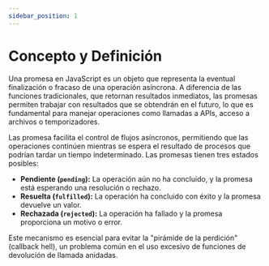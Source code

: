 ```yaml
---
sidebar_position: 1
---
```


# Concepto y Definición

Una promesa en JavaScript es un objeto que representa la eventual finalización o fracaso de una operación asíncrona. A diferencia de las funciones tradicionales, que retornan resultados inmediatos, las promesas permiten trabajar con resultados que se obtendrán en el futuro, lo que es fundamental para manejar operaciones como llamadas a APIs, acceso a archivos o temporizadores.

Las promesa facilita el control de flujos asíncronos, permitiendo que las operaciones continúen mientras se espera el resultado de procesos que podrían tardar un tiempo indeterminado. Las promesas tienen tres estados posibles:

- **Pendiente (`pending`):** La operación aún no ha concluido, y la promesa está esperando una resolución o rechazo.
- **Resuelta (`fulfilled`):** La operación ha concluido con éxito y la promesa devuelve un valor.
- **Rechazada (`rejected`):** La operación ha fallado y la promesa proporciona un motivo o error.

Este mecanismo es esencial para evitar la "pirámide de la perdición" (callback hell), un problema común en el uso excesivo de funciones de devolución de llamada anidadas.